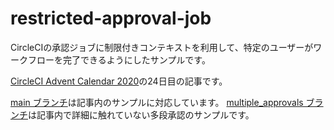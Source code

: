 # restricted-approval-job
CircleCIの承認ジョブに制限付きコンテキストを利用して、特定のユーザーがワークフローを完了できるようにしたサンプルです。

[CircleCI Advent Calendar 2020](https://qiita.com/advent-calendar/2020/circleci)の24日目の記事です。

[main ブランチ](https://github.com/CircleCI-Demo-Suzuki/restricted-approval-job)は記事内のサンプルに対応しています。
[multiple_approvals ブランチ](https://github.com/CircleCI-Demo-Suzuki/restricted-approval-job/tree/multiple_approvals)は記事内で詳細に触れていない多段承認のサンプルです。
